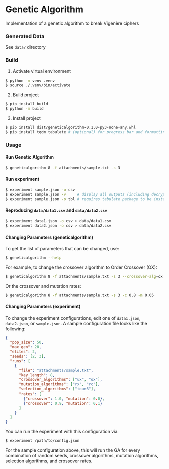 # Genetic Algorithm
Implementation of a genetic algorithm to break Vigenère ciphers

### Generated Data
See `data/` directory

### Build
1. Activate virtual environment
```sh
$ python -m venv .venv
$ source ./.venv/bin/activate
```

2. Build project
```sh
$ pip install build
$ python -m build
```

3. Install project
```sh
$ pip install dist/geneticalgorithm-0.1.0-py3-none-any.whl
$ pip install tqdm tabulate # (optional) for progress bar and formatting output
```

### Usage
#### Run Genetic Algorithm
```sh
$ geneticalgorithm 8 -f attachments/sample.txt -s 3
```

#### Run experiment
```sh
$ experiment sample.json -o csv
$ experiment sample.json -v     # display all outputs (including decrypted text)
$ experiment sample.json -o tbl # requires tabulate package to be installed
```

#### Reproducing `data/data1.csv` and `data/data2.csv`
```sh
$ experiment data1.json -o csv > data/data1.csv
$ experiment data2.json -o csv > data/data2.csv
```

#### Changing Parameters (geneticalgorithm)
To get the list of parameters that can be changed, use:
```sh
$ geneticalgorithm --help
```

For example, to change the crossover algorithm to Order Crossover (OX):
```sh
$ geneticalgorithm 8 -f attachments/sample.txt -s 3 --crossover-alg=ox
```

Or the crossover and mutation rates:
```sh
$ geneticalgorithm 8 -f attachments/sample.txt -s 3 -c 0.8 -m 0.05
```

#### Changing Parameters (experiment)
To change the experiment configurations, edit one of `data1.json`, `data2.json`, or `sample.json`.
A sample configuration file looks like the following:
```json
{
  "pop_size": 50,
  "max_gen": 20,
  "elites": 2,
  "seeds": [2, 3],
  "runs": [
    {
      "file": "attachments/sample.txt",
      "key_length": 8,
      "crossover_algorithms": ["ux", "ox"],
      "mutation_algorithms": ["rx", "rc"],
      "selection_algorithms": ["tour3"],
      "rates": [
        {"crossover": 1.0, "mutation": 0.0},
        {"crossover": 0.9, "mutation": 0.1}
      ]
    }
  ]
}
```

You can run the experiment with this configuration via:
```sh
$ experiment /path/to/config.json
```

For the sample configuration above, this will run the GA for every combination of random seeds, crossover algorithms, mutation algorithms, selection algorithms, and crossover rates.
